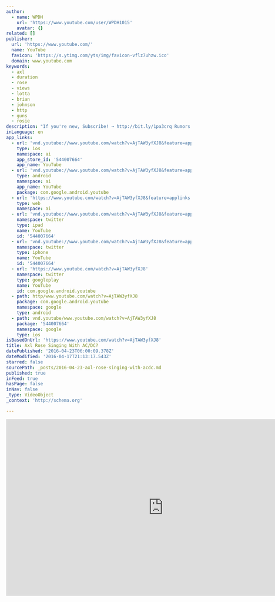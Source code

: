 ```yaml
---
author:
  - name: WPDH
    url: 'https://www.youtube.com/user/WPDH1015'
    avatar: {}
related: []
publisher:
  url: 'https://www.youtube.com/'
  name: YouTube
  favicon: 'https://s.ytimg.com/yts/img/favicon-vflz7uhzw.ico'
  domain: www.youtube.com
keywords:
  - axl
  - duration
  - rose
  - views
  - lotta
  - brian
  - johnson
  - http
  - guns
  - rosie
description: "If you're new, Subscribe! → http://bit.ly/1pa3crq Rumors are flying that Axl Rose will join AC/DC as a guest singer after Brian Johnson left the tour. Go here → http://wpdh.com Like us → http://www.facebook.com/wpdhfm Follow us → http://twitter.com/wpdhfm Get our newsletter → http://wpdh.com/newsletter For any licensing requests please contact 101.5wpdhpoughkeepsie@gmail.com"
inLanguage: en
app_links:
  - url: 'vnd.youtube://www.youtube.com/watch?v=AjTAW3yfXJ8&feature=applinks'
    type: ios
    namespace: ai
    app_store_id: '544007664'
    app_name: YouTube
  - url: 'vnd.youtube://www.youtube.com/watch?v=AjTAW3yfXJ8&feature=applinks'
    type: android
    namespace: ai
    app_name: YouTube
    package: com.google.android.youtube
  - url: 'https://www.youtube.com/watch?v=AjTAW3yfXJ8&feature=applinks'
    type: web
    namespace: ai
  - url: 'vnd.youtube://www.youtube.com/watch?v=AjTAW3yfXJ8&feature=applinks'
    namespace: twitter
    type: ipad
    name: YouTube
    id: '544007664'
  - url: 'vnd.youtube://www.youtube.com/watch?v=AjTAW3yfXJ8&feature=applinks'
    namespace: twitter
    type: iphone
    name: YouTube
    id: '544007664'
  - url: 'https://www.youtube.com/watch?v=AjTAW3yfXJ8'
    namespace: twitter
    type: googleplay
    name: YouTube
    id: com.google.android.youtube
  - path: http/www.youtube.com/watch?v=AjTAW3yfXJ8
    package: com.google.android.youtube
    namespace: google
    type: android
  - path: vnd.youtube/www.youtube.com/watch?v=AjTAW3yfXJ8
    package: '544007664'
    namespace: google
    type: ios
isBasedOnUrl: 'https://www.youtube.com/watch?v=AjTAW3yfXJ8'
title: Axl Rose Singing With AC/DC?
datePublished: '2016-04-23T06:00:09.378Z'
dateModified: '2016-04-17T21:13:17.543Z'
starred: false
sourcePath: _posts/2016-04-23-axl-rose-singing-with-acdc.md
published: true
inFeed: true
hasPage: false
inNav: false
_type: VideoObject
_context: 'http://schema.org'

---
```

<iframe src="https://cdn.embedly.com/widgets/media.html?src=https%3A%2F%2Fwww.youtube.com%2Fembed%2FAjTAW3yfXJ8%3Ffeature%3Doembed&amp;url=https%3A%2F%2Fwww.youtube.com%2Fwatch%3Fv%3DAjTAW3yfXJ8&amp;image=https%3A%2F%2Fi.ytimg.com%2Fvi%2FAjTAW3yfXJ8%2Fhqdefault.jpg&amp;key=b7d04c9b404c499eba89ee7072e1c4f7&amp;type=text%2Fhtml&amp;schema=youtube" width="854" height="480" scrolling="no" frameborder="0" allowfullscreen="allowfullscreen" style=""></iframe>